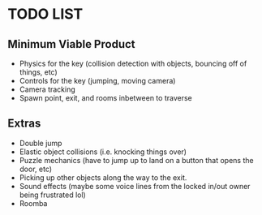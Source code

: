 # TODO LIST

## Minimum Viable Product
- Physics for the key (collision detection with objects, bouncing off of things, etc)
- Controls for the key (jumping, moving camera)
- Camera tracking
- Spawn point, exit, and rooms inbetween to traverse

## Extras
- Double jump
- Elastic object collisions (i.e. knocking things over)
- Puzzle mechanics (have to jump up to land on a button that opens the door, etc)
- Picking up other objects along the way to the exit.
- Sound effects (maybe some voice lines from the locked in/out owner being frustrated lol)
- Roomba
